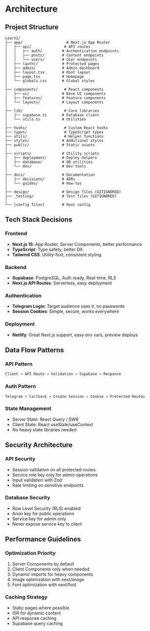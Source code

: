 # Architecture

## Project Structure

```
Learn2/
├── app/                    # Next.js App Router
│   ├── api/               # API routes
│   │   ├── auth/         # Authentication endpoints
│   │   ├── posts/        # Content endpoints
│   │   └── users/        # User endpoints
│   ├── (auth)/           # Protected pages
│   ├── admin/            # Admin dashboard
│   ├── layout.tsx        # Root layout
│   ├── page.tsx          # Homepage
│   └── globals.css       # Global styles
│
├── components/            # React components
│   ├── ui/               # Base UI components
│   ├── features/         # Feature components
│   └── layouts/          # Layout components
│
├── lib/                   # Core libraries
│   ├── supabase.ts       # Database client
│   └── utils.ts          # Utilities
│
├── hooks/                 # Custom React hooks
├── types/                 # TypeScript types
├── utils/                 # Helper functions
├── styles/               # Additional styles
├── public/               # Static assets
│
├── scripts/              # Utility scripts
│   ├── deployment/       # Deploy helpers
│   ├── database/         # DB utilities
│   └── dev/              # Dev tools
│
├── docs/                 # Documentation
│   ├── decisions/        # ADRs
│   └── guides/           # How-tos
│
├── design/               # Design files (GITIGNORED)
├── _testing/             # Test files (GITIGNORED)
│
└── [config files]        # Root config
```

## Tech Stack Decisions

### Frontend
- **Next.js 15**: App Router, Server Components, better performance
- **TypeScript**: Type safety, better DX
- **Tailwind CSS**: Utility-first, consistent styling

### Backend  
- **Supabase**: PostgreSQL, Auth ready, Real-time, RLS
- **Next.js API Routes**: Serverless, easy deployment

### Authentication
- **Telegram Login**: Target audience uses it, no passwords
- **Session Cookies**: Simple, secure, works everywhere

### Deployment
- **Netlify**: Great Next.js support, easy env vars, preview deploys

## Data Flow Patterns

### API Pattern
```
Client → API Route → Validation → Supabase → Response
```

### Auth Pattern
```
Telegram → Callback → Create Session → Cookie → Protected Routes
```

### State Management
- Server State: React Query / SWR
- Client State: React useState/useContext
- No heavy state libraries needed

## Security Architecture

### API Security
- Session validation on all protected routes
- Service role key only for admin operations
- Input validation with Zod
- Rate limiting on sensitive endpoints

### Database Security
- Row Level Security (RLS) enabled
- Anon key for public operations
- Service key for admin only
- Never expose service key to client

## Performance Guidelines

### Optimization Priority
1. Server Components by default
2. Client Components only when needed
3. Dynamic imports for heavy components
4. Image optimization with next/image
5. Font optimization with next/font

### Caching Strategy
- Static pages where possible
- ISR for dynamic content
- API response caching
- Supabase query caching